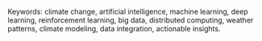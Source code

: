 Keywords: climate change, artificial intelligence, machine learning, deep learning, reinforcement learning, big data, distributed computing, weather patterns, climate modeling, data integration, actionable insights. 
